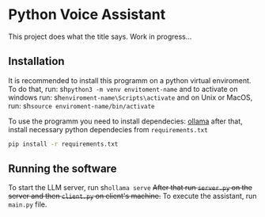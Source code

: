 # Python Voice Assistant
This project does what the title says. Work in progress...

## Installation
It is recommended to install this programm on a python virtual enviroment. To do that, run:
sh`python3 -m venv envitoment-name`
and to activate on windows run:
sh`enviroment-name\Scripts\activate`
and on Unix or MacOS, run:
sh`source enviroment-name/bin/activate`

To use the programm you need to install dependecies:
[ollama](https://ollama.com/download)
after that, install necessary python dependecies from `requirements.txt`
```sh
pip install -r requirements.txt
```

## Running the software
To start the LLM server, run sh`ollama serve`
~~After that run `server.py` on the server and then `client.py` on client's machine.~~
To execute the assistant, run `main.py` file.
